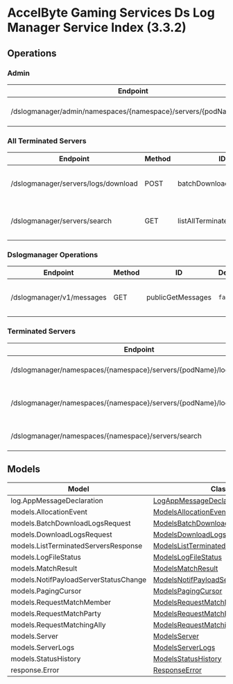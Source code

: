 [//]: # (<< Code generated. DO NOT EDIT!)

[//]: # (<< template file: ags_py_codegen)

# AccelByte Gaming Services Ds Log Manager Service Index (3.3.2)


## Operations

### Admin
| Endpoint | Method | ID | Deprecated | Class | Wrapper | Example |
|---|---|---|---|---|---|---|
| /dslogmanager/admin/namespaces/{namespace}/servers/{podName}/logs | GET | getServerLogs | `false` | [GetServerLogs](../../accelbyte_py_sdk/api/dslogmanager/operations/admin/get_server_logs.py) | [get_server_logs](../../accelbyte_py_sdk/api/dslogmanager/wrappers/_admin.py) | [accelbyte_py_sdk_cli dslogmanager-get-server-logs](../../samples/cli/accelbyte_py_sdk_cli/dslogmanager/_get_server_logs.py) |

### All Terminated Servers
| Endpoint | Method | ID | Deprecated | Class | Wrapper | Example |
|---|---|---|---|---|---|---|
| /dslogmanager/servers/logs/download | POST | batchDownloadServerLogs | `false` | [BatchDownloadServerLogs](../../accelbyte_py_sdk/api/dslogmanager/operations/all_terminated_servers/batch_download_server_logs.py) | [batch_download_server_logs](../../accelbyte_py_sdk/api/dslogmanager/wrappers/_all_terminated_servers.py) | [accelbyte_py_sdk_cli dslogmanager-batch-download-server-logs](../../samples/cli/accelbyte_py_sdk_cli/dslogmanager/_batch_download_server_logs.py) |
| /dslogmanager/servers/search | GET | listAllTerminatedServers | `false` | [ListAllTerminatedServers](../../accelbyte_py_sdk/api/dslogmanager/operations/all_terminated_servers/list_all_terminated_servers.py) | [list_all_terminated_servers](../../accelbyte_py_sdk/api/dslogmanager/wrappers/_all_terminated_servers.py) | [accelbyte_py_sdk_cli dslogmanager-list-all-terminated-servers](../../samples/cli/accelbyte_py_sdk_cli/dslogmanager/_list_all_terminated_servers.py) |

### Dslogmanager Operations
| Endpoint | Method | ID | Deprecated | Class | Wrapper | Example |
|---|---|---|---|---|---|---|
| /dslogmanager/v1/messages | GET | publicGetMessages | `false` | [PublicGetMessages](../../accelbyte_py_sdk/api/dslogmanager/operations/dslogmanager_operations/public_get_messages.py) | [public_get_messages](../../accelbyte_py_sdk/api/dslogmanager/wrappers/_dslogmanager_operations.py) | [accelbyte_py_sdk_cli dslogmanager-public-get-messages](../../samples/cli/accelbyte_py_sdk_cli/dslogmanager/_public_get_messages.py) |

### Terminated Servers
| Endpoint | Method | ID | Deprecated | Class | Wrapper | Example |
|---|---|---|---|---|---|---|
| /dslogmanager/namespaces/{namespace}/servers/{podName}/logs/exists | GET | checkServerLogs | `false` | [CheckServerLogs](../../accelbyte_py_sdk/api/dslogmanager/operations/terminated_servers/check_server_logs.py) | [check_server_logs](../../accelbyte_py_sdk/api/dslogmanager/wrappers/_terminated_servers.py) | [accelbyte_py_sdk_cli dslogmanager-check-server-logs](../../samples/cli/accelbyte_py_sdk_cli/dslogmanager/_check_server_logs.py) |
| /dslogmanager/namespaces/{namespace}/servers/{podName}/logs/download | GET | downloadServerLogs | `false` | [DownloadServerLogs](../../accelbyte_py_sdk/api/dslogmanager/operations/terminated_servers/download_server_logs.py) | [download_server_logs](../../accelbyte_py_sdk/api/dslogmanager/wrappers/_terminated_servers.py) | [accelbyte_py_sdk_cli dslogmanager-download-server-logs](../../samples/cli/accelbyte_py_sdk_cli/dslogmanager/_download_server_logs.py) |
| /dslogmanager/namespaces/{namespace}/servers/search | GET | listTerminatedServers | `false` | [ListTerminatedServers](../../accelbyte_py_sdk/api/dslogmanager/operations/terminated_servers/list_terminated_servers.py) | [list_terminated_servers](../../accelbyte_py_sdk/api/dslogmanager/wrappers/_terminated_servers.py) | [accelbyte_py_sdk_cli dslogmanager-list-terminated-servers](../../samples/cli/accelbyte_py_sdk_cli/dslogmanager/_list_terminated_servers.py) |


## Models
| Model | Class |
|---|---|
| log.AppMessageDeclaration | [LogAppMessageDeclaration](../../accelbyte_py_sdk/api/dslogmanager/models/log_app_message_declaration.py) |
| models.AllocationEvent | [ModelsAllocationEvent](../../accelbyte_py_sdk/api/dslogmanager/models/models_allocation_event.py) |
| models.BatchDownloadLogsRequest | [ModelsBatchDownloadLogsRequest](../../accelbyte_py_sdk/api/dslogmanager/models/models_batch_download_logs_request.py) |
| models.DownloadLogsRequest | [ModelsDownloadLogsRequest](../../accelbyte_py_sdk/api/dslogmanager/models/models_download_logs_request.py) |
| models.ListTerminatedServersResponse | [ModelsListTerminatedServersResponse](../../accelbyte_py_sdk/api/dslogmanager/models/models_list_terminated_servers_response.py) |
| models.LogFileStatus | [ModelsLogFileStatus](../../accelbyte_py_sdk/api/dslogmanager/models/models_log_file_status.py) |
| models.MatchResult | [ModelsMatchResult](../../accelbyte_py_sdk/api/dslogmanager/models/models_match_result.py) |
| models.NotifPayloadServerStatusChange | [ModelsNotifPayloadServerStatusChange](../../accelbyte_py_sdk/api/dslogmanager/models/models_notif_payload_server_status_change.py) |
| models.PagingCursor | [ModelsPagingCursor](../../accelbyte_py_sdk/api/dslogmanager/models/models_paging_cursor.py) |
| models.RequestMatchMember | [ModelsRequestMatchMember](../../accelbyte_py_sdk/api/dslogmanager/models/models_request_match_member.py) |
| models.RequestMatchParty | [ModelsRequestMatchParty](../../accelbyte_py_sdk/api/dslogmanager/models/models_request_match_party.py) |
| models.RequestMatchingAlly | [ModelsRequestMatchingAlly](../../accelbyte_py_sdk/api/dslogmanager/models/models_request_matching_ally.py) |
| models.Server | [ModelsServer](../../accelbyte_py_sdk/api/dslogmanager/models/models_server.py) |
| models.ServerLogs | [ModelsServerLogs](../../accelbyte_py_sdk/api/dslogmanager/models/models_server_logs.py) |
| models.StatusHistory | [ModelsStatusHistory](../../accelbyte_py_sdk/api/dslogmanager/models/models_status_history.py) |
| response.Error | [ResponseError](../../accelbyte_py_sdk/api/dslogmanager/models/response_error.py) |
